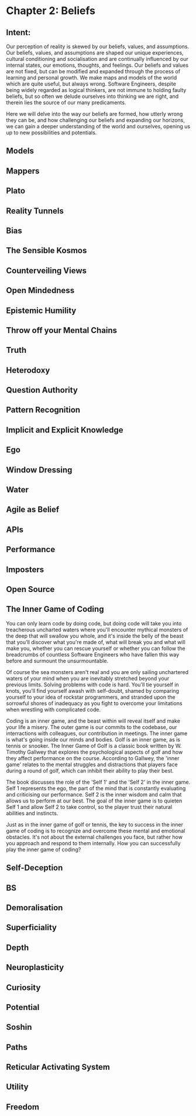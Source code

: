 # Chapter 2: Beliefs

## Intent:
Our perception of reality is skewed by our beliefs, values, and assumptions.  Our beliefs, values, and assumptions are shaped our unique experiences, cultural conditioning and socialisation and are continually influenced by our internal states, our emotions, thoughts, and feelings.  Our beliefs and values are not fixed, but can be modified and expanded through the process of learning and personal growth.  We make maps and models of the world which are quite useful, but always wrong.  Software Engineers, despite being widely regarded as logical thinkers, are not immune to holding faulty beliefs, but so often we delude ourselves into thinking we are right, and therein lies the source of our many predicaments.

Here we will delve into the way our beliefs are formed, how utterly wrong they can be, and how challenging our beliefs and expanding our horizons, we can gain a deeper understanding of the world and ourselves, opening us up to new possibilities and potentials.

## Models

## Mappers

## Plato

## Reality Tunnels

## Bias

## The Sensible Kosmos

## Counterveiling Views

## Open Mindedness

## Epistemic Humility

## Throw off your Mental Chains

## Truth

## Heterodoxy

## Question Authority

## Pattern Recognition

## Implicit and Explicit Knowledge

## Ego

## Window Dressing

## Water

## Agile as Belief

## APIs

## Performance

## Imposters

## Open Source

## The Inner Game of Coding
You can only learn code by doing code, but doing code will take you into treacherous uncharted waters where you'll encounter mythical monsters of the deep that will swallow you whole, and it's inside the belly of the beast that you'll discover what you're made of, what will break you and what will make you, whether you can rescue yourself or whether you can follow the breadcrumbs of countless Software Engineers who have fallen this way before and surmount the unsurmountable.

Of course the sea monsters aren't real and you are only sailing unchartered waters of your mind when you are inevitably stretched beyond your previous limits.  Solving problems with code is hard.  You'll tie yourself in knots, you'll find yourself awash with self-doubt, shamed by comparing yourself to your idea of rockstar programmers, and stranded upon the sorrowful shores of inadequacy as you fight to overcome your limitations when wrestling with complicated code.

Coding is an inner game, and the beast within will reveal itself and make your life a misery.  The outer game is our commits to the codebase, our interractions with colleagues, our contribution in meetings.  The inner game is what's going inside our minds and bodies.  Golf is an inner game, as is tennis or snooker.  The Inner Game of Golf is a classic book written by W. Timothy Gallwey that explores the psychological aspects of golf and how they affect performance on the course.  According to Gallwey, the 'inner game' relates to the mental struggles and distractions that players face during a round of golf, which can inhibit their ability to play their best.

The book discusses the role of the 'Self 1' and the 'Self 2' in the inner game.  Self 1 represents the ego, the part of the mind that is constantly evaluating and criticising our performance.  Self 2 is the inner wisdom and calm that allows us to perform at our best.  The goal of the inner game is to quieten Self 1 and allow Self 2 to take control, so the player trust their natural abilities and instincts.

Just as in the inner game of golf or tennis, the key to success in the inner game of coding is to recognize and overcome these mental and emotional obstacles.  It's not about the external challenges you face, but rather how you approach and respond to them internally.  How you can successfully play the inner game of coding?

## Self-Deception

## BS

## Demoralisation

## Superficiality

## Depth

## Neuroplasticity

## Curiosity

## Potential

## Soshin

## Paths

## Reticular Activating System

## Utility

## Freedom
